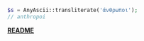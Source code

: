 ```php
$s = AnyAscii::transliterate('άνθρωποι');
// anthropoi
```

[**README**](https://github.com/anyascii/anyascii)
